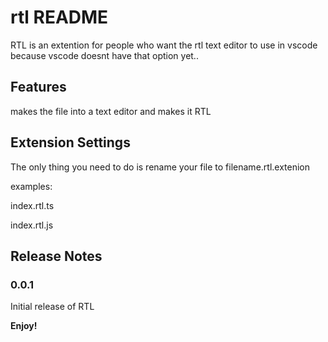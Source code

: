 # rtl README

RTL is an extention for people who want the rtl text editor to use in vscode because vscode doesnt have that option yet..

## Features

makes the file into a text editor and makes it RTL

## Extension Settings

The only thing you need to  do is rename your file to  filename.rtl.extenion

examples:

index.rtl.ts

index.rtl.js

## Release Notes

### 0.0.1

Initial release of RTL


**Enjoy!**
